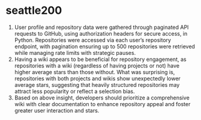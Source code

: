 # seattle200
1. User profile and repository data were gathered through paginated API requests to GitHub, using authorization headers for secure access, in Python. Repositories were accessed via each user’s repository endpoint, with pagination ensuring up to 500 repositories were retrieved while managing rate limits with strategic pauses.
2. Having a wiki appears to be beneficial for repository engagement, as repositories with a wiki (regardless of having projects or not) have higher average stars than those without. What was surprising is, repositories with both projects and wikis show unexpectedly lower average stars, suggesting that heavily structured repositories may attract less popularity or reflect a selection bias.
3. Based on above insight, developers should prioritize a comprehensive wiki with clear documentation to enhance repository appeal and foster greater user interaction and stars. 
